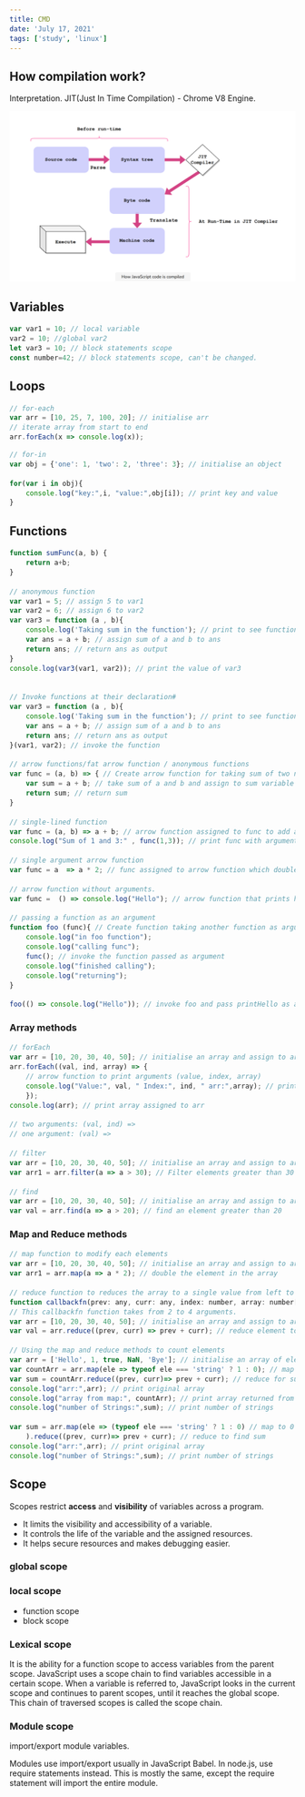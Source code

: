 ```yaml
---
title: CMD
date: 'July 17, 2021'
tags: ['study', 'linux']
---
```



## How compilation work?

Interpretation.
JIT(Just In Time Compilation) - Chrome V8 Engine.

![How JavaScript code is compiled](./How-Javascript-code-is-compiled.png)
## Variables
```javascript
var var1 = 10; // local variable 
var2 = 10; //global var2
let var3 = 10; // block statements scope
const number=42; // block statements scope, can't be changed.
```


## Loops

```javascript
// for-each
var arr = [10, 25, 7, 100, 20]; // initialise arr
// iterate array from start to end
arr.forEach(x => console.log(x));
```

```javascript
// for-in
var obj = {'one': 1, 'two': 2, 'three': 3}; // initialise an object

for(var i in obj){
    console.log("key:",i, "value:",obj[i]); // print key and value
}
```

## Functions
```javascript
function sumFunc(a, b) {
    return a+b;
}

// anonymous function
var var1 = 5; // assign 5 to var1
var var2 = 6; // assign 6 to var2
var var3 = function (a , b){
    console.log('Taking sum in the function'); // print to see function execute
    var ans = a + b; // assign sum of a and b to ans
    return ans; // return ans as output
}
console.log(var3(var1, var2)); // print the value of var3


// Invoke functions at their declaration#
var var3 = function (a , b){
    console.log('Taking sum in the function'); // print to see function execute
    var ans = a + b; // assign sum of a and b to ans
    return ans; // return ans as output
}(var1, var2); // invoke the function

// arrow functions/fat arrow function / anonymous functions
var func = (a, b) => { // Create arrow function for taking sum of two numbers
    var sum = a + b; // take sum of a and b and assign to sum variable
    return sum; // return sum
}

// single-lined function
var func = (a, b) => a + b; // arrow function assigned to func to add a and b
console.log("Sum of 1 and 3:" , func(1,3)); // print func with arguments 1 and 3 

// single argument arrow function
var func = a  => a * 2; // func assigned to arrow function which doubles argument a

// arrow function without arguments.
var func =  () => console.log("Hello"); // arrow function that prints hello

// passing a function as an argument
function foo (func){ // Create function taking another function as argument
    console.log("in foo function");
    console.log("calling func");
    func(); // invoke the function passed as argument
    console.log("finished calling");
    console.log("returning");
}

foo(() => console.log("Hello")); // invoke foo and pass printHello as argument
```

### Array methods
```javascript
// forEach
var arr = [10, 20, 30, 40, 50]; // initialise an array and assign to arr
arr.forEach((val, ind, array) => { 
    // arrow function to print arguments (value, index, array)
    console.log("Value:", val, " Index:", ind, " arr:",array); // print values
    });
console.log(arr); // print array assigned to arr

// two arguments: (val, ind) =>
// one argument: (val) =>

// filter
var arr = [10, 20, 30, 40, 50]; // initialise an array and assign to arr
var arr1 = arr.filter(a => a > 30); // Filter elements greater than 30

// find
var arr = [10, 20, 30, 40, 50]; // initialise an array and assign to arr
var val = arr.find(a => a > 20); // find an element greater than 20
```

### Map and Reduce methods
```javascript
// map function to modify each elements
var arr = [10, 20, 30, 40, 50]; // initialise an array and assign to arr
var arr1 = arr.map(a => a * 2); // double the element in the array

// reduce function to reduces the array to a single value from left to right.
function callbackfn(prev: any, curr: any, index: number, array: number[])
// This callbackfn function takes from 2 to 4 arguments. 
var arr = [10, 20, 30, 40, 50]; // initialise an array and assign to arr
var val = arr.reduce((prev, curr) => prev + curr); // reduce element to sum

// Using the map and reduce methods to count elements
var arr = ['Hello', 1, true, NaN, 'Bye']; // initialise an array of elements
var countArr = arr.map(ele => typeof ele === 'string' ? 1 : 0); // map to 0 and 1
var sum = countArr.reduce((prev, curr)=> prev + curr); // reduce for sum
console.log("arr:",arr); // print original array
console.log("array from map:", countArr); // print array returned from map method
console.log("number of Strings:",sum); // print number of strings 

var sum = arr.map(ele => (typeof ele === 'string' ? 1 : 0) // map to 0 and 1
    ).reduce((prev, curr)=> prev + curr); // reduce to find sum
console.log("arr:",arr); // print original array
console.log("number of Strings:",sum); // print number of strings 

```

## Scope
Scopes restrict **access** and **visibility** of variables across a program.
* It limits the visibility and accessibility of a variable.
* It controls the life of the variable and the assigned resources.
* It helps secure resources and makes debugging easier.

### global scope

### local scope
* function scope
* block scope
  
### Lexical scope 

It is the ability for a function scope to access variables from the parent scope.
JavaScript uses a scope chain to find variables accessible in a certain scope. When a variable is referred to, JavaScript looks in the current scope and continues to parent scopes, until it reaches the global scope. This chain of traversed scopes is called the scope chain.

### Module scope

import/export module variables.

Modules use import/export usually in JavaScript Babel. In node.js, use require statements instead. This is mostly the same, except the require statement will import the entire module.